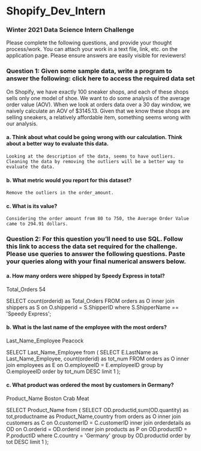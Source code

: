 # Shopify_Dev_Intern

### Winter 2021 Data Science Intern Challenge 

Please complete the following questions, and provide your thought process/work. You can attach your work in a text file, link, etc. on the application page. Please ensure answers are easily visible for reviewers!


### Question 1: Given some sample data, write a program to answer the following: click here to access the required data set

On Shopify, we have exactly 100 sneaker shops, and each of these shops sells only one model of shoe. We want to do some analysis of the average order value (AOV). When we look at orders data over a 30 day window, we naively calculate an AOV of  \$3145.13.
Given that we know these shops are selling sneakers, a relatively affordable item, something seems wrong with our analysis. 

#### a. Think about what could be going wrong with our calculation. Think about a better way to evaluate this data. 
    Looking at the description of the data, seems to have outliers. Cleaning the data by removing the outliers will be a better way to evaluate the data.
    

#### b. What metric would you report for this dataset?
    Remove the outliers in the order_amount.
    
#### c. What is its value?
    Considering the order amount from 80 to 750, the Average Order Value came to 294.91 dollars.

### Question 2: For this question you’ll need to use SQL. Follow this link to access the data set required for the challenge. Please use queries to answer the following questions. Paste your queries along with your final numerical answers below.

#### a. How many orders were shipped by Speedy Express in total?
Total_Orders
54

SELECT count(orderid) as Total_Orders
FROM orders as O
inner join shippers as S
on O.shipperid = S.ShipperID
where S.ShipperName == 'Speedy Express';

#### b. What is the last name of the employee with the most orders?
Last_Name_Employee
Peacock

SELECT Last_Name_Employee from (
SELECT E.LastName as Last_Name_Employee, count(orderid) as tot_num
FROM orders as O 
inner join employees as E
on O.employeeID = E.employeeID
group by O.employeeID
order by tot_num DESC
limit 1 );


#### c. What product was ordered the most by customers in Germany?
Product_Name
Boston Crab Meat

SELECT Product_Name from (
SELECT OD.productid,sum(OD.quantity) as tot,productname as Product_Name,country 
from orders as O
inner join customers as C
on O.customerID = C.customerID
inner join orderdetails as OD
on O.orderid = OD.orderid
inner join products as P
on OD.productID = P.productID
where C.country = 'Germany'
group by OD.productid
order by tot DESC
limit 1
);
